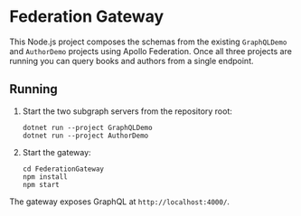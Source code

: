 # Federation Gateway

This Node.js project composes the schemas from the existing `GraphQLDemo` and `AuthorDemo` projects using Apollo Federation. Once all three projects are running you can query books and authors from a single endpoint.

## Running

1. Start the two subgraph servers from the repository root:
   ```
   dotnet run --project GraphQLDemo
   dotnet run --project AuthorDemo
   ```
2. Start the gateway:
   ```
   cd FederationGateway
   npm install
   npm start
   ```

The gateway exposes GraphQL at `http://localhost:4000/`.
